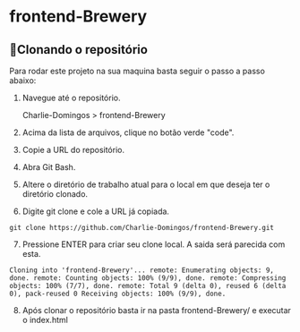 # frontend-Brewery

## 📌Clonando o repositório

Para rodar este projeto na sua maquina basta seguir o passo a passo abaixo:

1. Navegue até o repositório.
    
    Charlie-Domingos > frontend-Brewery
    
2. Acima da lista de arquivos, clique no botão verde "code".

3. Copie a URL do repositório.

4. Abra Git Bash.

5. Altere o diretório de trabalho atual para o local em que deseja ter o diretório clonado.

6. Digite git clone e cole a URL já copiada.

  `git clone https://github.com/Charlie-Domingos/frontend-Brewery.git`

7. Pressione ENTER para criar seu clone local. A saida será parecida com esta.

  `Cloning into 'frontend-Brewery'...
remote: Enumerating objects: 9, done.
remote: Counting objects: 100% (9/9), done.
remote: Compressing objects: 100% (7/7), done.
remote: Total 9 (delta 0), reused 6 (delta 0), pack-reused 0
Receiving objects: 100% (9/9), done.`

8. Após clonar o repositório basta ir na pasta frontend-Brewery/ e executar o index.html

